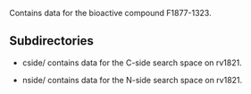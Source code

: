Contains data for the bioactive compound F1877-1323.

## Subdirectories

- cside/ contains data for the C-side search space on rv1821.

- nside/ contains data for the N-side search space on rv1821.

